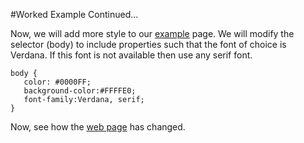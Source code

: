 #Worked Example Continued...

Now, we will add more style to our <a href="archives/Class Htmls/class1a.htm"  target = "_blank">example</a> page. We will modify the selector (body) to include properties such that the font of choice is Verdana. If this font is not available then use any serif font.
~~~
body {
   color: #0000FF;
   background-color:#FFFFE0;
   font-family:Verdana, serif;
}
~~~

Now, see how the <a href="archives/Class Htmls/class1b.htm" target= "_blank">web page</a> has changed.

